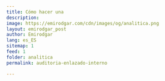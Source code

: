 ```yaml
---
title: Cómo hacer una 
description: 
image: https://emirodgar.com/cdn/images/og/analitica.png
layout: emirodgar_post
author: Emirodgar
lang: es_ES
sitemap: 1
feed: 1
folder: analitica
permalink: auditoria-enlazado-interno

--- 
```

<!--stackedit_data:
eyJoaXN0b3J5IjpbMTc3OTM0NDMwOCwtNzA0NTU0MjA5XX0=
-->